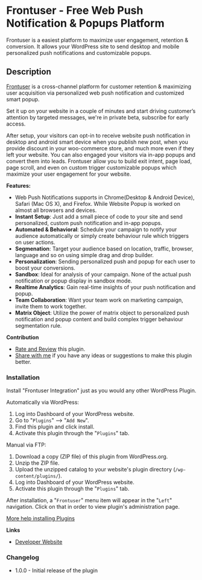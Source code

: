 # Frontuser - Free Web Push Notification & Popups Platform

Frontuser is a easiest platform to maximize user engagement, retention & conversion. It allows your WordPress site to send desktop and mobile personalized push notifications and customizable popups.

## Description

[Frontuser](https://frontuser.com) is a cross-channel platform for customer retention & maximizing user acquisition via personalized web push notification and customized smart popup.

Set it up on your website in a couple of minutes and start driving customer’s attention by targeted messages, we're in private beta, subscribe for early access.

After setup, your visitors can opt-in to receive website push notification in desktop and android smart device when you publish new post, when you provide discount in your woo-commerce store, and much more even if they left your website. You can also engaged your visitors via in-app popups and convert them into leads. Frontuser allow you to build exit intent, page load, page scroll, and even on custom trigger customizable popups which maximize your user engagement for your website.


**Features:**
* Web Push Notifications supports in Chrome(Desktop & Android Device), Safari (Mac OS X), and Firefox. While Website Popup is worked on almost all browsers and devices.
* **Instant Setup**: Just add a small piece of code to your site and send personalized, custom push notification and in-app popups.
* **Automated & Behavioral**: Schedule your campaign to notify your audience automatically or simply create behaviour rule which triggers on user actions.
* **Segmenation**: Target your audience based on location, traffic, browser, language and so on using simple drag and drop builder.
* **Personalization**: Sending personalized push and popup for each user to boost your conversions.
* **Sandbox**: Ideal for analysis of your campaign. None of the actual push notification or popup display in sandbox mode.
* **Realtime Analytics**: Gain real-time insights of your push notification and popup.
* **Team Collaboration**: Want your team work on marketing campaign, invite them to work together.
* **Matrix Object**: Utilize the power of matrix object to personalized push notification and popup content and build complex trigger behaviour segmentation rule.


**Contribution**
* [Rate and Review](https://wordpress.org/support/view/plugin-reviews/frontuser-integration?rate=5#postform) this plugin.
* [Share with me](mailto:support@frontuser.com) if you have any ideas or suggestions to make this plugin better.


### Installation
Install "Frontuser Integration" just as you would any other WordPress Plugin.

Automatically via WordPress:

1. Log into Dashboard of your WordPress website.
2. Go to "`Plugins`" —> "`Add New`".
3. Find this plugin and click install.
4. Activate this plugin through the "`Plugins`" tab.

Manual via FTP:

1. Download a copy (ZIP file) of this plugin from WordPress.org.
2. Unzip the ZIP file.
3. Upload the unzipped catalog to your website's plugin directory (`/wp-content/plugins/`).
4. Log into Dashboard of your WordPress website.
5. Activate this plugin through the "`Plugins`" tab.

After installation, a "`Frontuser`" menu item will appear in the "`Left`" navigation. Click on that in order to view plugin's administration page.

[More help installing Plugins](http://codex.wordpress.org/Managing_Plugins#Installing_Plugins "WordPress Codex: Installing Plugins")

**Links**

* [Developer Website](https://frontuser.com)

### Changelog
* 1.0.0 - Initial release of the plugin
